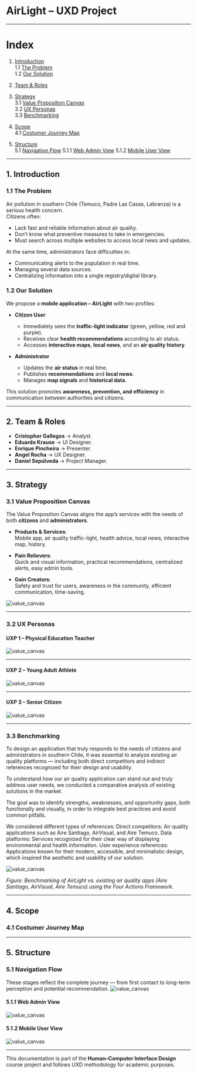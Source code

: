 # AirLight – UXD Project  

---

# Index

1. [Introduction](#1-introduction)  
   1.1 [The Problem](#11-the-problem)  
   1.2 [Our Solution](#12-our-solution)  

2. [Team & Roles](#2-team--roles)  

3. [Strategy](#3-strategy)  
   3.1 [Value Proposition Canvas](#31-value-proposition-canvas)  
   3.2 [UX Personas](#32-ux-personas)  
   3.3 [Benchmarking](#33-benchmarking)

4. [Scope](#4-scope)  
   4.1 [Costumer Journey Map](#41-costumer-journey-map)

5. [Structure](#4-structure)  
   5.1 [Navigation Flow](#51-navigation-flow)
   5.1.1 [Web Admin View](#511-web-admin-view)
   5.1.2 [Mobile User View](#512-mobile-user-view) 



---

## 1. Introduction  

### 1.1 The Problem  
Air pollution in southern Chile (Temuco, Padre Las Casas, Labranza) is a serious health concern.  
Citizens often:  
- Lack fast and reliable information about air quality.  
- Don’t know what preventive measures to take in emergencies.  
- Must search across multiple websites to access local news and updates.  

At the same time, administrators face difficulties in:  
- Communicating alerts to the population in real time.  
- Managing several data sources.  
- Centralizing information into a single registry/digital library.  

### 1.2 Our Solution  
We propose a **mobile application – AirLight** with two profiles:  

- **Citizen User**  
  - Immediately sees the **traffic-light indicator** (green, yellow, red and purple).  
  - Receives clear **health recommendations** according to air status.  
  - Accesses **interactive maps**, **local news**, and an **air quality history**.  

- **Administrator**  
  - Updates the **air status** in real time.  
  - Publishes **recommendations** and **local news**.  
  - Manages **map signals** and **historical data**.  

This solution promotes **awareness, prevention, and efficiency** in communication between authorities and citizens.  

---

## 2. Team & Roles  

- **Cristopher Gallegos** → Analyst.  
- **Eduardo Krause** → UI Designer.  
- **Enrique Pincheira** → Presenter.
- **Angel Rocha** → UX Designer.
- **Daniel Sepúlveda** → Project Manager.  

---

## 3. Strategy  

### 3.1 Value Proposition Canvas  
The Value Proposition Canvas aligns the app’s services with the needs of both **citizens** and **administrators**.  

- **Products & Services**:  
  Mobile app, air quality traffic-light, health advice, local news, interactive map, history.  

- **Pain Relievers**:  
  Quick and visual information, practical recommendations, centralized alerts, easy admin tools.  

- **Gain Creators**:  
  Safety and trust for users, awareness in the community, efficient communication, time-saving.  

![value_canvas](./01-context/Value_Proposition.png)

---

### 3.2 UX Personas  

#### UXP 1 – Physical Education Teacher
![value_canvas](./01-context/Carlos.png)

---

#### UXP 2 – Young Adult Athlete
![value_canvas](./01-context/Daniela.png)  

---

#### UXP 3 – Senior Citizen
![value_canvas](./01-context/Jorge.png)  
  
---

### 3.3 Benchmarking

To design an application that truly responds to the needs of citizens and administrators in southern Chile, it was essential to analyze existing air quality platforms — including both direct competitors and indirect references recognized for their design and usability.  

To understand how our air quality application can stand out and truly address user needs, we conducted a comparative analysis of existing solutions in the market.

The goal was to identify strengths, weaknesses, and opportunity gaps, both functionally and visually, in order to integrate best practices and avoid common pitfalls.

We considered different types of references:
Direct competitors: Air quality applications such as Aire Santiago, AirVisual, and Aire Temuco.
Data platforms: Services recognized for their clear way of displaying environmental and health information.
User experience references: Applications known for their modern, accessible, and minimalistic design, which inspired the aesthetic and usability of our solution.

![value_canvas](./01-context/Benchmark.png)

*Figure: Benchmarking of AirLight vs. existing air quality apps (Aire Santiago, AirVisual, Aire Temuco) using the Four Actions Framework.*  

---

## 4. Scope

### 4.1 Costumer Journey Map

---

## 5. Structure

### 5.1 Navigation Flow

These stages reflect the complete journey — from first contact to long-term perception and potential recommendation.
![value_canvas](./01-context/Costumer_Journey_Map.png)

#### 5.1.1 Web Admin View
![value_canvas](./01-context/Admin.png)

#### 5.1.2 Mobile User View
![value_canvas](./01-context/User.png)

---

This documentation is part of the **Human–Computer Interface Design** course project and follows UXD methodology for academic purposes.  

